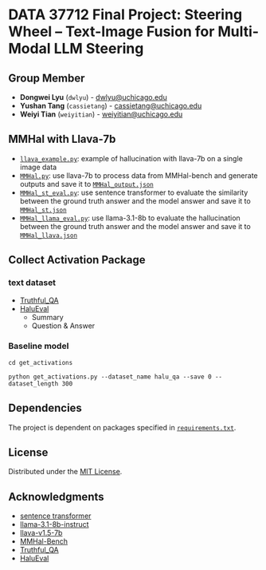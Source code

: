 # DATA 37712 Final Project: Steering Wheel – Text-Image Fusion for Multi-Modal LLM Steering

## Group Member
- **Dongwei Lyu** (`dwlyu`) - [dwlyu@uchicago.edu](mailto:dwlyu@uchicago.edu)
- **Yushan Tang** (`cassietang`) - [cassietang@uchicago.edu](mailto:cassietang@uchicago.edu)
- **Weiyi Tian** (`weiyitian`) - [weiyitian@uchicago.edu](mailto:weiyitian@uchicago.edu)

## MMHal with Llava-7b

* [`llava_example.py`](./MMHal/llava_example.py): example of hallucination with llava-7b on a single image data
* [`MMHal.py`](./MMHal/MMHal.py): use llava-7b to process data from MMHal-bench and generate outputs and save it to [`MMHal_output.json`](./MMHal/output/MMHal_output.json)
* [`MMHal_st_eval.py`](./MMHal/MMHal_st_eval.py): use sentence transformer to evaluate the similarity between the ground truth answer and the model answer and save it to [`MMHal_st.json`](./MMHal/output/MMHal_st.json)
* [`MMHal_llama_eval.py`](./MMHal/MMHal_llama_eval.py): use llama-3.1-8b to evaluate the hallucination between the ground truth answer and the model answer and save it to [`MMHal_llava.json`](./MMHal/output/MMHal_llava.json)

## Collect Activation Package
### text dataset
- [Truthful_QA](https://huggingface.co/datasets/truthfulqa/truthful_qa)
- [HaluEval](https://github.com/RUCAIBox/HaluEval/tree/main/data)
    - Summary
    - Question & Answer
### Baseline model
```
cd get_activations

python get_activations.py --dataset_name halu_qa --save 0 --dataset_length 300
```


## Dependencies
The project is dependent on packages specified in [`requirements.txt`](./requirements.txt).

## License
Distributed under the [MIT License](/LICENSE).

## Acknowledgments
* [sentence transformer](https://huggingface.co/sentence-transformers)
* [llama-3.1-8b-instruct](https://huggingface.co/meta-llama/Llama-3.1-8B-Instruct)
* [llava-v1.5-7b](https://github.com/haotian-liu/LLaVA/tree/main)
* [MMHal-Bench](https://huggingface.co/datasets/Shengcao1006/MMHal-Bench)
* [Truthful_QA](https://huggingface.co/datasets/truthfulqa/truthful_qa)
* [HaluEval](https://github.com/RUCAIBox/HaluEval/tree/main/data)